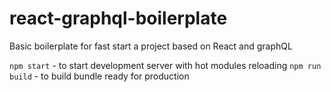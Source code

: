 # react-graphql-boilerplate

Basic boilerplate for fast start a project based on React and graphQL

`npm start` - to start development server with hot modules reloading
`npm run build` - to build bundle ready for production
